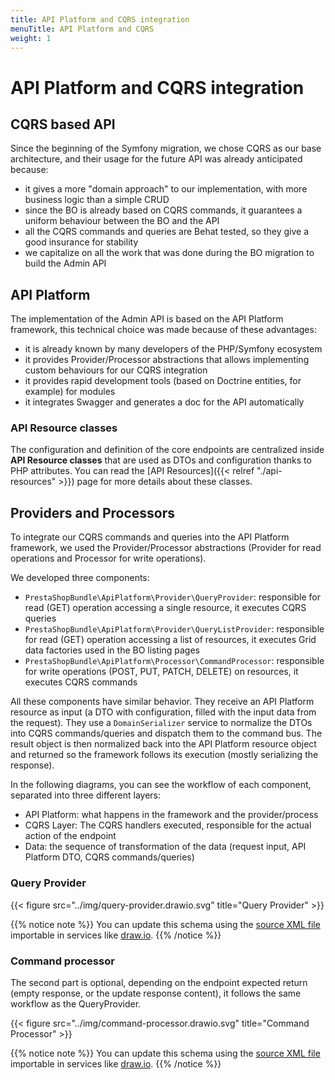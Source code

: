 ```yaml
---
title: API Platform and CQRS integration
menuTitle: API Platform and CQRS
weight: 1
---
```


# API Platform and CQRS integration

## CQRS based API

Since the beginning of the Symfony migration, we chose CQRS as our base architecture, and their usage for the future API was already anticipated because:

- it gives a more "domain approach" to our implementation, with more business logic than a simple CRUD
- since the BO is already based on CQRS commands, it guarantees a uniform behaviour between the BO and the API
- all the CQRS commands and queries are Behat tested, so they give a good insurance for stability
- we capitalize on all the work that was done during the BO migration to build the Admin API

## API Platform

The implementation of the Admin API is based on the API Platform framework, this technical choice was made because of these advantages:

- it is already known by many developers of the PHP/Symfony ecosystem
- it provides Provider/Processor abstractions that allows implementing custom behaviours for our CQRS integration
- it provides rapid development tools (based on Doctrine entities, for example) for modules
- it integrates Swagger and generates a doc for the API automatically

### API Resource classes

The configuration and definition of the core endpoints are centralized inside **API Resource classes** that are used as DTOs and configuration thanks to PHP attributes. You can read the [API Resources]({{< relref "./api-resources" >}}) page for more details about these classes.

## Providers and Processors

To integrate our CQRS commands and queries into the API Platform framework, we used the Provider/Processor abstractions (Provider for read operations and Processor for write operations).

We developed three components:
- `PrestaShopBundle\ApiPlatform\Provider\QueryProvider`: responsible for read (GET) operation accessing a single resource, it executes CQRS queries
- `PrestaShopBundle\ApiPlatform\Provider\QueryListProvider`: responsible for read (GET) operation accessing a list of resources, it executes Grid data factories used in the BO listing pages
- `PrestaShopBundle\ApiPlatform\Processor\CommandProcessor`: responsible for write operations (POST, PUT, PATCH, DELETE) on resources, it executes CQRS commands

All these components have similar behavior. They receive an API Platform resource as input (a DTO with configuration, filled with the input data from the request). They use a `DomainSerializer` service to normalize the DTOs into CQRS commands/queries and dispatch them to the command bus.
The result object is then normalized back into the API Platform resource object and returned so the framework follows its execution (mostly serializing the response).

In the following diagrams, you can see the workflow of each component, separated into three different layers:
- API Platform: what happens in the framework and the provider/process
- CQRS Layer: The CQRS handlers executed, responsible for the actual action of the endpoint
- Data: the sequence of transformation of the data (request input, API Platform DTO, CQRS commands/queries)

### Query Provider

{{< figure src="../img/query-provider.drawio.svg" title="Query Provider" >}}

{{% notice note %}}
You can update this schema using the [source XML file](/9/admin-api/img/query-provider.drawio) importable in services like [draw.io](https://draw.io).
{{% /notice %}}

### Command processor

The second part is optional, depending on the endpoint expected return (empty response, or the update response content), it follows the same workflow as the QueryProvider.

{{< figure src="../img/command-processor.drawio.svg" title="Command Processor" >}}

{{% notice note %}}
You can update this schema using the [source XML file](/9/admin-api/img/command-processor.drawio) importable in services like [draw.io](https://draw.io).
{{% /notice %}}
